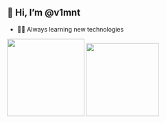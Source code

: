 ## 👋 Hi, I’m @v1mnt
- 👨‍💻 Always learning new technologies

<div>
  <img height="180em" src="https://github-readme-stats.vercel.app/api?username=v1mnt&show_icons=true&theme=radical">
  <img height="170em" src="https://github-readme-stats.vercel.app/api/top-langs/?username=v1mnt&layout=compact&theme=radical">
</div>


